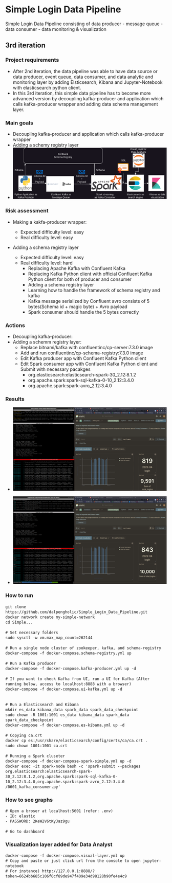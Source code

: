 # Simple Login Data Pipeline
Simple Login Data Pipeline consisting of 
data producer - message queue - data consumer - data monitoring & visualization


## 3rd iteration 
### Project requirements
- After 2nd iteration, the data pipeline was able to have data source or data producer, event queue, data consumer, and data analytic and monitoring layer by adding Elsticsearch, Kibana and Jupyter-Notebook with elasticsearch python client.
- In this 3rd iteration, this simple data pipeline has to become more advanced version by decoupling kafka-producer and application which calls kafka-producer wrapper and adding data schema management layer.

### Main goals
- Decoupling kafka-producer and application which calls kafka-producer wrapper
- Adding a schemy registry layer
- ![diagram](https://github.com/dalpengholic/Simple_Login_Data_Pipeline/blob/master/pics/simple-data-pipeline-drawio-3rd.png)

### Risk assessment
- Making a kakfa-producer wrapper:
  - Expected difficulty level: easy
  - Real difficulty level: easy 

- Adding a schema registry layer
  - Expected difficulty level: easy
  - Real difficulty level: hard
    - Replacing Apache Kafka with Confluent Kafka
    - Replacing Kafka Python client with official Confluent Kafka Python client for both of producer and consumer
    - Adding a schema registry layer
    - Learning how to handle the framework of schema registry and kafka
    - Kafka message serialized by Confluent avro consists of 5 bytes(Schema id + magic byte) + Avro payload
    - Spark consumer should handle the 5 bytes correctly


### Actions
- Decoupling kafka-producer:
- Adding a schemm registry layer:
  - Replace bitnami/kafka with confluentinc/cp-server:7.3.0 image
  - Add and run confluentinc/cp-schema-registry:7.3.0 image
  - Edit Kafka producer app with Confluent Kafka Python client
  - Edit Spark consumer app with Confluent Kafka Python client and Submit with necessary pacakges
    - org.elasticsearch:elasticsearch-spark-30_2.12:8.1.2
    - org.apache.spark:spark-sql-kafka-0-10_2.12:3.4.0
    - org.apache.spark:spark-avro_2.12:3.4.0


### Results
- ![result1](https://github.com/dalpengholic/Simple_Login_Data_Pipeline/blob/master/pics/es-captured-1.png)

- ![result2](https://github.com/dalpengholic/Simple_Login_Data_Pipeline/blob/master/pics/es-captured-2.png)

### How to run
```Shell
git clone https://github.com/dalpengholic/Simple_Login_Data_Pipeline.git
docker network create my-simple-network
cd Simple...

# Set necessary folders
sudo sysctl -w vm.max_map_count=262144

# Run a single node cluster of zookeeper, kafka, and schema-registry
docker-compose -f docker-compose.schema-registry.yml up

# Run a Kafka producer 
docker-compose -f docker-compose.kafka-producer.yml up -d

# If you want to check Kafka from UI, run a UI for Kafka (After running below, access to localhost:8888 with a browser)
docker-compose -f docker-compose.ui-kafka.yml up -d

 
# Run a Elasticsearch and Kibana
mkdir es_data kibana_data spark_data spark_data_checkpoint
sudo chown -R 1001:1001 es_data kibana_data spark_data spark_data_checkpoint
docker-compose -f docker-compose.es-kibana.yml up -d

# Copying ca.crt
docker cp es:/usr/share/elasticsearch/config/certs/ca/ca.crt .
sudo chown 1001:1001 ca.crt

# Running a Spark cluseter
docker-compose -f docker-compose-spark-simple.yml up -d
docker exec -it spark-node bash -c 'spark-submit --packages org.elasticsearch:elasticsearch-spark-30_2.12:8.1.2,org.apache.spark:spark-sql-kafka-0-10_2.12:3.4.0,org.apache.spark:spark-avro_2.12:3.4.0 /0601_kafka_consumer.py'
```

### How to see graphs
```
# Open a broser at localhost:5601 (refer: .env)
- ID: elastic
- PASSWORD: 2KeW2V6tKyJaz9gu

# Go to dashboard
```

### Visualization layer added for Data Analyst
```Shell
docker-compose -f docker-compose.visual-layer.yml up
# Copy and paste or just click url from the console to open jupyter-notebook
# For instance) http://127.0.0.1:8888/?token=6624bb685c106f0cf89de947f409e34d98128b90fe4e4c9
```


